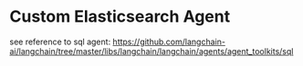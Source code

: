 # Custom Elasticsearch Agent

see reference to sql agent: https://github.com/langchain-ai/langchain/tree/master/libs/langchain/langchain/agents/agent_toolkits/sql